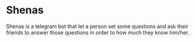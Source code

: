 # Shenas
Shenas is a telegram bot that let a person set some questions and ask their friends to answer those questions in order to how much they know him/her.